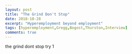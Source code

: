 ```yaml
---
layout: post
title: "The Grind Don't Stop"
date: 2018-10-28
excerpt: "Hyperemployment beyond employment"
tags: [hyperemployment,Gregg,Bogost,Thurston,Interview]
comments: true
---
```


the grind dont stop try 1
